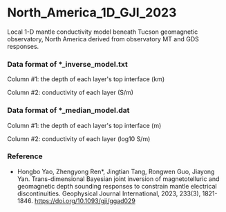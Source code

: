 # North_America_1D_GJI_2023
Local 1-D mantle conductivity model beneath Tucson geomagnetic observatory, North America derived from observatory MT and GDS responses.

### Data format of *_inverse_model.txt
Column #1: the depth of each layer's top interface (km)

Column #2: conductivity of each layer (S/m)

### Data format of *_median_model.dat
Column #1: the depth of each layer's top interface (m)

Column #2: conductivity of each layer (log10 S/m)

### Reference
- Hongbo Yao, Zhengyong Ren*, Jingtian Tang, Rongwen Guo, Jiayong Yan. Trans-dimensional Bayesian joint inversion of magnetotelluric and geomagnetic depth sounding responses to constrain mantle electrical discontinuities. Geophysical Journal International, 2023, 233(3), 1821-1846. https://doi.org/10.1093/gji/ggad029